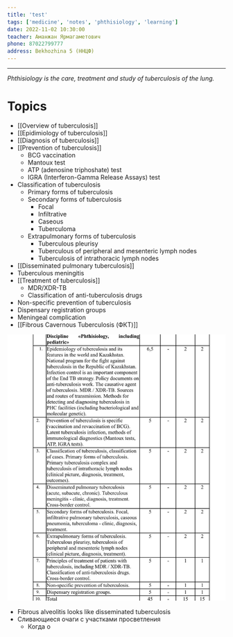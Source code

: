 ```yaml
---
title: 'test'
tags: ['medicine', 'notes', 'phthisiology', 'learning']
date: 2022-11-02 10:30:00
teacher: Аманжан Ярмагаметович
phone: 87022799777
address: Bekhozhina 5 (ННЦФ)
---
```

---

*Phthisiology is the care, treatment and study of tuberculosis of the lung.*


# Topics

- [[Overview of tuberculosis]]
- [[Epidimiology of tuberculosis]]
- [[Diagnosis of tuberculosis]]
- [[Prevention of tuberculosis]]
	- BCG vaccination
	- Mantoux test
	- ATP (adenosine triphoshate) test
	- IGRA (Interferon-Gamma Release Assays) test
- Classification of tuberculosis
	- Primary forms of tuberculosis
	- Secondary forms of tuberculosis
		- Focal
		- Infiltrative
		- Caseous
		- Tuberculoma
	- Extrapulmonary forms of tuberculosis
		- Tuberculous pleurisy
		- Tuberculous of peripheral and mesenteric lymph nodes
		- Tuberculosis of intrathoracic lymph nodes
- [[Disseminated pulmonary tuberculosis]]
- Tuberculous meningitis
- [[Treatment of tuberculosis]]
	- MDR/XDR-TB
	- Classification of anti-tuberculosis drugs
- Non-specific prevention of tuberculosis
- Dispensary registration groups
- Meningeal complication
- [[Fibrous Cavernous Tuberculosis (ФКТ)]]




![](thissi4if4j.png)

- Fibrous alveolitis looks like disseminated tuberculosis
- Сливающиеся очаги с участками просветления
	- Когда о